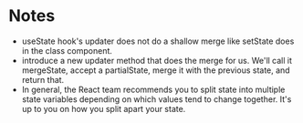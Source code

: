 # Notes 

- useState hook's updater does not do a shallow merge like setState does in the class component.
- introduce a new updater method that does the merge for us. We'll call it mergeState, accept a partialState, merge it with the previous state, and return that.
- In general, the React team recommends you to split state into multiple state variables depending on which values tend to change together. It's up to you on how you split apart your state.

